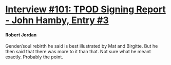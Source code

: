 # [Interview #101: TPOD Signing Report - John Hamby, Entry #3](https://www.theoryland.com/intvmain.php?i=101#3)

#### Robert Jordan

Gender/soul rebirth he said is best illustrated by Mat and Birgitte. But he then said that there was more to it than that. Not sure what he meant exactly. Probably the point.

